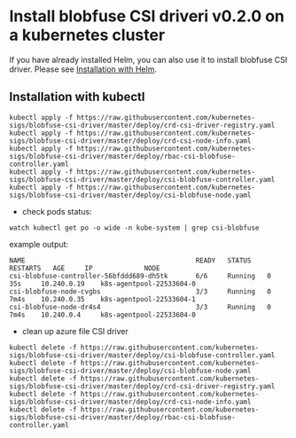 # Install blobfuse CSI driveri v0.2.0 on a kubernetes cluster

If you have already installed Helm, you can also use it to install blobfuse CSI driver. Please see [Installation with Helm](../charts/README.md).

## Installation with kubectl

```
kubectl apply -f https://raw.githubusercontent.com/kubernetes-sigs/blobfuse-csi-driver/master/deploy/crd-csi-driver-registry.yaml
kubectl apply -f https://raw.githubusercontent.com/kubernetes-sigs/blobfuse-csi-driver/master/deploy/crd-csi-node-info.yaml
kubectl apply -f https://raw.githubusercontent.com/kubernetes-sigs/blobfuse-csi-driver/master/deploy/rbac-csi-blobfuse-controller.yaml
kubectl apply -f https://raw.githubusercontent.com/kubernetes-sigs/blobfuse-csi-driver/master/deploy/csi-blobfuse-controller.yaml
kubectl apply -f https://raw.githubusercontent.com/kubernetes-sigs/blobfuse-csi-driver/master/deploy/csi-blobfuse-node.yaml
```

- check pods status:

```
watch kubectl get po -o wide -n kube-system | grep csi-blobfuse
```

example output:

```
NAME                                           READY   STATUS    RESTARTS   AGE     IP             NODE
csi-blobfuse-controller-56bfddd689-dh5tk       6/6     Running   0          35s     10.240.0.19    k8s-agentpool-22533604-0
csi-blobfuse-node-cvgbs                        3/3     Running   0          7m4s    10.240.0.35    k8s-agentpool-22533604-1
csi-blobfuse-node-dr4s4                        3/3     Running   0          7m4s    10.240.0.4     k8s-agentpool-22533604-0
```

- clean up azure file CSI driver

```
kubectl delete -f https://raw.githubusercontent.com/kubernetes-sigs/blobfuse-csi-driver/master/deploy/csi-blobfuse-controller.yaml
kubectl delete -f https://raw.githubusercontent.com/kubernetes-sigs/blobfuse-csi-driver/master/deploy/csi-blobfuse-node.yaml
kubectl delete -f https://raw.githubusercontent.com/kubernetes-sigs/blobfuse-csi-driver/master/deploy/crd-csi-driver-registry.yaml
kubectl delete -f https://raw.githubusercontent.com/kubernetes-sigs/blobfuse-csi-driver/master/deploy/crd-csi-node-info.yaml
kubectl delete -f https://raw.githubusercontent.com/kubernetes-sigs/blobfuse-csi-driver/master/deploy/rbac-csi-blobfuse-controller.yaml
```
